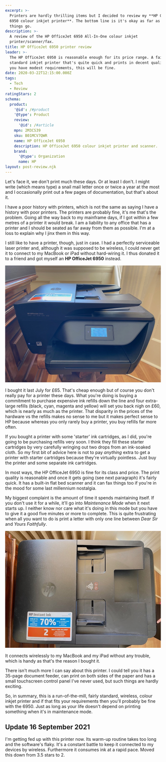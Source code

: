 ```yaml
---
excerpt: >-
  Printers are hardly thrilling items but I decided to review my **HP OfficeJet
  6950 colour inkjet printer**. The bottom line is it's okay as far as these
  things go.
description: >-
  A review of the HP OfficeJet 6950 All-In-One colour inkjet
  printer/scanner/fax.
title: HP OfficeJet 6950 printer review
leader: >-
  The HP OfficeJet 6950 is reasonable enough for its price range. A fairly
  standard inkjet printer that's quite quick and prints in decent quality. If
  you have modest requirements, this will be fine.
date: 2020-03-22T12:15:00.000Z
tags:
  - Tech
  - Review
ratingStars: 2
schema:
  product:
    '@id': /#product
    '@type': Product
    review:
      '@id': /#article
    mpn: 2M3CS39
    sku: B01MCV7QWR
    name: HP OfficeJet 6950
    description: HP OfficeJet 6950 colour inkjet printer and scanner.
    brand:
      '@type': Organization
      name: HP
layout: post-review.njk
---
```

 

Let's face it, we don't print much these days. Or at least I don't. I might write (which means type) a snail mail letter once or twice a year at the most and I occasionally print out a few pages of documentation, but that's about it. 

I have a poor history with printers, which is not the same as saying I have a history with poor printers. The printers are probably fine, it's me that's the problem. Going all the way back to my mainframe days, if I got within a few metres of a printer it would break. I am a liability to any office that has a printer and I should be seated as far away from them as possible. I'm at a loss to explain why I jinx them in this way. 

I still like to have a printer, though, just in case. I had a perfectly serviceable laser printer and, although it was supposed to be wireless, I could never get it to connect to my MacBook or iPad without hard-wiring it. I thus donated it to a friend and got myself an **HP OfficeJet 6950** instead.

![Front view of the HP OfficeJet 6950.](/assets/images/posts/2020/03/2020-03-22-hp-officejet-6950-front.jpg "caption=Front view of the HP OfficeJet 6950.|title=Front view of the HP OfficeJet 6950.|@itemprop=image")

I bought it last July for £65. That's cheap enough but of course you don't really pay for a printer these days. What you're doing is buying a commitment to purchase expensive ink refills down the line and four extra-large refills (black, cyan, magenta and yellow) will set you back nigh on £60, which is nearly as much as the printer. That disparity in the prices of the hardware vs the refills makes no sense to me but it makes perfect sense to HP because whereas you only rarely buy a printer, you buy refills far more often.

If you bought a printer with some 'starter' ink cartridges, as I did, you're going to be purchasing refills very soon. I think they fill these starter cartridges by very carefully wringing out two drops from an ink-soaked cloth. So my first bit of advice here is not to pay *anything* extra to get a printer with starter cartridges because they're virtually pointless. Just buy the printer and some separate ink cartridges.

In most ways, the HP OfficeJet 6950 is fine for its class and price. The print quality is reasonable and once it gets going (see next paragraph) it's fairly quick. It has a built-in flat bed scanner and it can fax things too if you're in the mood for some last millennium nostalgia.

My biggest complaint is the amount of time it spends maintaining itself. If you don't use it for a while, it'll go into *Maintenance Mode* when it next starts up. I neither know nor care what it's doing in this mode but you have to give it a good five minutes or more to complete. This is quite frustrating when all you want to do is print a letter with only one line between *Dear Sir* and *Yours Faithfully*. 

![Top view of the HP OfficeJet 6950.](/assets/images/posts/2020/03/2020-03-22-hp-officejet-6950-top.jpg "caption=Top view of the HP OfficeJet 6950.|class=s50 right|title=Top view of the HP OfficeJet 6950.|@itemprop=image")

It connects wirelessly to my MacBook and my iPad without any trouble, which is handy as that's the reason I bought it.

There isn't much more I can say about this printer. I could tell you it has a 35-page document feeder, can print on both sides of the paper and has a small touchscreen control panel I've never used, but such things are hardly exciting.

So, in summary, this is a run-of-the-mill, fairly standard, wireless, colour inkjet printer and if that fits your requirements then you'll probably be fine with the 6950. Just as long as your life doesn't depend on printing something when it's in maintenance mode.

## Update 16 September 2021

I'm getting fed up with this printer now. Its warm-up routine takes too long and the software's flaky. It's a constant battle to keep it connected to my devices by wireless. Furthermore it consumes ink at a rapid pace. Moved this down from 3.5 stars to 2.

 

